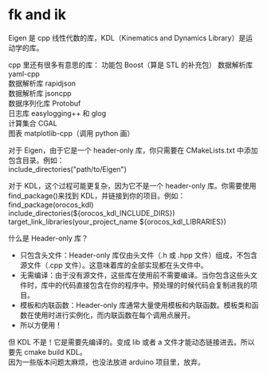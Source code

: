 # fk and ik

Eigen 是 cpp 线性代数的库，KDL（Kinematics and Dynamics Library）是运动学的库。

cpp 里还有很多有意思的库：
功能包 Boost（算是 STL 的补充包）
数据解析库 yaml-cpp  
数据解析库 rapidjson  
数据解析库 jsoncpp  
数据序列化库 Protobuf  
日志库 easylogging++ 和 glog  
计算集合 CGAL  
图表 matplotlib-cpp（调用 python 画）

对于 Eigen，由于它是一个 header-only 库，你只需要在 CMakeLists.txt 中添加包含目录。例如：  
include_directories("path/to/Eigen")

对于 KDL，这个过程可能更复杂，因为它不是一个 header-only 库。你需要使用 find_package()来找到 KDL，并链接到你的项目。例如：
find_package(orocos_kdl)  
include_directories(${orocos_kdl_INCLUDE_DIRS})  
target_link_libraries(your_project_name ${orocos_kdl_LIBRARIES})

什么是 Header-only 库？

- 只包含头文件：Header-only 库仅由头文件（.h 或 .hpp 文件）组成，不包含源文件（.cpp 文件）。这意味着库的全部实现都在头文件中。
- 无需编译：由于没有源文件，这些库在使用前不需要编译。当你包含这些头文件时，库中的代码直接包含在你的程序中。预处理的时候代码会复制进我的项目。
- 模板和内联函数：Header-only 库通常大量使用模板和内联函数。模板类和函数在使用时进行实例化，而内联函数在每个调用点展开。
- 所以方便用！

但 KDL 不是！它是需要先编译的。变成 lib 或者 a 文件才能动态链接进去。所以要先 cmake build KDL。  
因为一些版本问题太麻烦，也没法放进 arduino 项目里，放弃。
